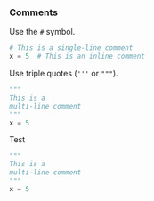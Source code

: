 ### Comments

Use the `#` symbol.

```python
# This is a single-line comment
x = 5  # This is an inline comment
```

Use triple quotes (`'''` or `"""`).

```python
"""
This is a
multi-line comment
"""
x = 5
```

Test
```python
"""
This is a
multi-line comment
"""
x = 5
